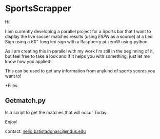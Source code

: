 # SportsScrapper

Hi!

I am currently developing a parallel project for a Sports bar that I want to display the live soccer matches results (using *ESPN* as a source) at a Led Sign using a 60"-long led sign with a Raspberry pi zeroW using python. 

As I am creating this in parallel with my work I'm still in the beginning of it, but feel free to
take a look and if it helps you with something, just let me know how you applied!

This can be used to get any information from anykind of sports scores you want to! 




*Files:
     <h2>Getmatch.py</h2>
         Is a script to get the matches that will occur Today.


Enjoy!

contact: nelio.batistadonasci@ndus.edu
